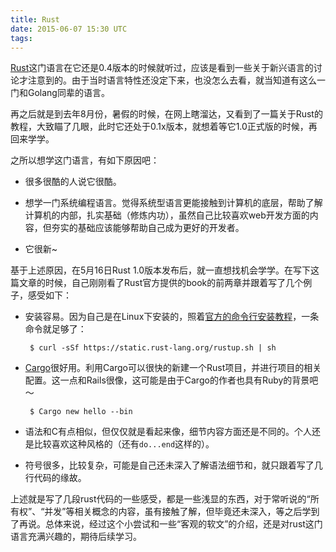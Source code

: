 ```yaml
---
title: Rust
date: 2015-06-07 15:30 UTC
tags:
---
```


[Rust](http://www.rust-lang.org/)这门语言在它还是0.4版本的时候就听过，应该是看到一些关于新兴语言的讨论才注意到的。由于当时语言特性还没定下来，也没怎么去看，就当知道有这么一门和Golang同辈的语言。

再之后就是到去年8月份，暑假的时候，在网上瞎溜达，又看到了一篇关于Rust的教程，大致瞄了几眼，此时它还处于0.1x版本，就想着等它1.0正式版的时候，再回来学学。

之所以想学这门语言，有如下原因吧：

* 很多很酷的人说它很酷。

* 想学一门系统编程语言。觉得系统型语言更能接触到计算机的底层，帮助了解计算机的内部，扎实基础（修炼内功），虽然自己比较喜欢web开发方面的内容，但夯实的基础应该能够帮助自己成为更好的开发者。

* 它很新~

基于上述原因，在5月16日Rust 1.0版本发布后，就一直想找机会学学。在写下这篇文章的时候，自己刚刚看了Rust官方提供的book的前两章并跟着写了几个例子，感受如下：

* 安装容易。因为自己是在Linux下安装的，照着[官方的命令行安装教程](http://www.rust-lang.org/install.html)，一条命令就足够了：

    ```shell
     $ curl -sSf https://static.rust-lang.org/rustup.sh | sh
    ```

* [Cargo](https://crates.io/)很好用。利用Cargo可以很快的新建一个Rust项目，并进行项目的相关配置。这一点和Rails很像，这可能是由于Cargo的作者也具有Ruby的背景吧～

    ```shell
     $ Cargo new hello --bin
    ```

* 语法和C有点相似，但仅仅就是看起来像，细节内容方面还是不同的。个人还是比较喜欢这种风格的（还有`do...end`这样的）。

* 符号很多，比较复杂，可能是自己还未深入了解语法细节和，就只跟着写了几行代码的缘故。

上述就是写了几段rust代码的一些感受，都是一些浅显的东西，对于常听说的“所有权”、“并发”等相关概念的内容，虽有接触了解，但毕竟还未深入，等之后学到了再说。总体来说，经过这个小尝试和一些“客观的软文”的介绍，还是对rust这门语言充满兴趣的，期待后续学习。
